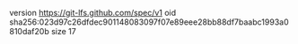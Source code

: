 version https://git-lfs.github.com/spec/v1
oid sha256:023d97c26dfdec901148083097f07e89eee28bb88df7baabc1993a0810daf20b
size 17
